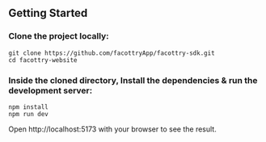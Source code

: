 ## Getting Started
### Clone the project locally:
```
git clone https://github.com/facottryApp/facottry-sdk.git
cd facottry-website
```
### Inside the cloned directory, Install the dependencies & run the development server:
```
npm install
npm run dev
```
Open http://localhost:5173 with your browser to see the result.
